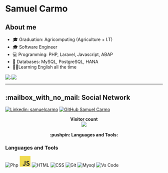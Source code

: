 # Samuel Carmo

## About me

- 🎓 Graduation: Agricomputing (Agriculture + I.T)
- 🎓 Software Engineer
- 💻 Programming: PHP, Laravel, Javascript, ABAP
- 💾 Databases: MySQL, PostgreSQL, HANA
- 🧑‍🎓Learning English all the time

<a href="https://github.com/samcarmo">
  <img align="center" src="https://github-readme-stats.vercel.app/api?username=samcarmo&show_icons=true&count_private=true&theme=chartreuse-dark"/>
</a>

<a href="https://github.com/samcarmo?tab=repositories">
  <img align="center" src="https://github-readme-stats.vercel.app/api/top-langs/?username=samcarmo&theme=chartreuse-dark" />
</a>

***

<p align="center">
  <h2>:mailbox_with_no_mail: Social Network</h2>

[![Linkedin: samuelcarmo](https://img.shields.io/badge/-samuel-blue?style=flat-square&logo=Linkedin&logoColor=white&link=https://www.linkedin.com/in/samuelcarmo/)](https://www.linkedin.com/in/samuelcarmo/)
[![GitHub Samuel Carmo](https://img.shields.io/github/followers/samcarmo?label=follow&style=social)](https://github.com/samcarmo)

</p>

<p align="center">
  <b>Visitor count</b><br>
  <img src="https://profile-counter.glitch.me/samucarmo/count.svg" />
</p>

 <p align="center">
  <b>:pushpin: Languages and Tools: </b>
  <br />

### Languages and Tools

  <span title="PHP">
  <img alt="Php" width="35px" src="icons/php.svg"/>
  <!-- <img alt="Php" width="35px" src="https://raw.githubusercontent.com/samucarmo/samucarmo/master/icons/php.svg"/> -->
  </span>

  <span title="JavaScript">
  <img alt="Javascript" width="35px" src="icons/javascript.svg"/>
  <!-- <img alt="Javascript" width="35px" src="https://raw.githubusercontent.com/samucarmo/samucarmo/master/icons/javascript.svg"/> -->
  </span>

  <span title="HTML">
  <img alt="HTML" width="35px" src="https://raw.githubusercontent.com/samucarmo/samucarmo/master/icons/html.svg"/>
  </span>

  <span title="CSS">
  <img alt="CSS" width="35px" src="https://raw.githubusercontent.com/samucarmo/samucarmo/master/icons/css.svg"/>
  </span>
  
  <span title="Git">
  <img alt="Git" width="35px" src="https://raw.githubusercontent.com/samucarmo/samucarmo/master/icons/git.svg"/>
  </span>

  <span title="Mysql">
  <img alt="Mysql" width="35px" src="https://raw.githubusercontent.com/samucarmo/samucarmo/master/icons/mysql.svg"/>
  </span>

  <span title="Vs Code">
  <img alt="Vs Code" width="35px" src="https://raw.githubusercontent.com/samucarmo/samucarmo/master/icons/vs-code.svg"/>
  </span>

  <br />

